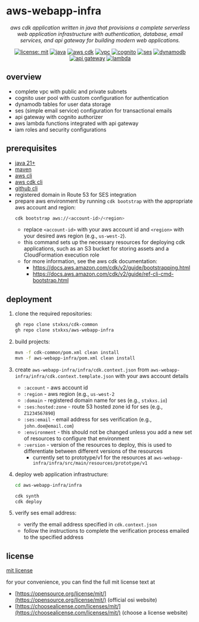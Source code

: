 # aws-webapp-infra

<div align="center">

*aws cdk application written in java that provisions a complete serverless web application infrastructure with
authentication, database, email services, and api gateway for building modern web applications.*

[![license: mit](https://img.shields.io/badge/License-MIT-yellow.svg)](https://opensource.org/licenses/MIT)
[![java](https://img.shields.io/badge/Java-21%2B-blue.svg)](https://www.oracle.com/java/)
[![aws cdk](https://img.shields.io/badge/AWS%20CDK-latest-orange.svg)](https://aws.amazon.com/cdk/)
[![vpc](https://img.shields.io/badge/Amazon-VPC-ff9900.svg)](https://aws.amazon.com/vpc/)
[![cognito](https://img.shields.io/badge/Amazon-Cognito-ff9900.svg)](https://aws.amazon.com/cognito/)
[![ses](https://img.shields.io/badge/Amazon-SES-ff9900.svg)](https://aws.amazon.com/ses/)
[![dynamodb](https://img.shields.io/badge/Amazon-DynamoDB-ff9900.svg)](https://aws.amazon.com/dynamodb/)
[![api gateway](https://img.shields.io/badge/Amazon-APIGateway-ff9900.svg)](https://aws.amazon.com/api-gateway/)
[![lambda](https://img.shields.io/badge/Amazon-Lambda-ff9900.svg)](https://aws.amazon.com/lambda/)

</div>

## overview

+ complete vpc with public and private subnets
+ cognito user pool with custom configuration for authentication
+ dynamodb tables for user data storage
+ ses (simple email service) configuration for transactional emails
+ api gateway with cognito authorizer
+ aws lambda functions integrated with api gateway
+ iam roles and security configurations

## prerequisites

+ [java 21+](https://sdkman.io/)
+ [maven](https://maven.apache.org/download.cgi)
+ [aws cli](https://docs.aws.amazon.com/cli/latest/userguide/getting-started-install.html)
+ [aws cdk cli](https://docs.aws.amazon.com/cdk/v2/guide/getting-started.html)
+ [github cli](https://cli.github.com/)
+ registered domain in Route 53 for SES integration
+ prepare aws environment by running `cdk bootstrap` with the appropriate aws account and region:
   ```bash
   cdk bootstrap aws://<account-id>/<region>
   ```
    + replace `<account-id>` with your aws account id and `<region>` with your desired aws region (e.g., `us-west-2`).
    + this command sets up the necessary resources for deploying cdk applications, such as an S3 bucket for storing
      assets and a CloudFormation execution role
    + for more information, see the aws cdk documentation:
        + https://docs.aws.amazon.com/cdk/v2/guide/bootstrapping.html
        + https://docs.aws.amazon.com/cdk/v2/guide/ref-cli-cmd-bootstrap.html

## deployment

1. clone the required repositories:
   ```bash
   gh repo clone stxkxs/cdk-common
   gh repo clone stxkxs/aws-webapp-infra
   ```

2. build projects:
   ```bash
   mvn -f cdk-common/pom.xml clean install
   mvn -f aws-webapp-infra/pom.xml clean install
   ```

3. create `aws-webapp-infra/infra/cdk.context.json` from `aws-webapp-infra/infra/cdk.context.template.json` with your
   aws account details
    + `:account` - aws account id
    + `:region` - aws region (e.g., `us-west-2`
    + `:domain` - registered domain name for ses (e.g., `stxkxs.io`)
    + `:ses:hosted:zone` - route 53 hosted zone id for ses (e.g., `Z1234567890`)
    + `:ses:email` - email address for ses verification (e.g., `john.doe@email.com`)
    + `:environment` - this should not be changed unless you add a new set of resources to configure that environment
    + `:version` - version of the resources to deploy, this is used to differentiate between different versions of the
      resources
        + currently set to prototype/v1 for the resources at `aws-webapp-infra/infra/src/main/resources/prototype/v1`

4. deploy web application infrastructure:
   ```bash
   cd aws-webapp-infra/infra
   
   cdk synth
   cdk deploy
   ```

5. verify ses email address:
    + verify the email address specified in `cdk.context.json`
    + follow the instructions to complete the verification process emailed to the specified address

## license

[mit license](LICENSE)

for your convenience, you can find the full mit license text at

+ [https://opensource.org/license/mit/](https://opensource.org/license/mit/) (official osi website)
+ [https://choosealicense.com/licenses/mit/](https://choosealicense.com/licenses/mit/) (choose a license website)
